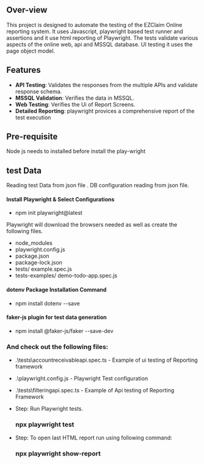 ## Over-view
This project is designed to automate the testing of the EZClaim Online reporting system.
It uses Javascript, playwright based test runner and  assertions and it use html reporting of Playwright.
The tests validate various aspects of the online web, api and MSSQL database.
UI testing it uses the page object model.

## Features

- **API Testing**: Validates the responses from the multiple APIs and validate response schema.
- **MSSQL Validation**: Verifies the data in MSSQL.
- **Web Testing**: Verifies the Ui of Report Screens.
- **Detailed Reporting**: playwright provices a comprehensive report of the test execution

## Pre-requisite
Node js needs to installed before install the play-wright


## test Data 
Reading test Data from json file .
DB configuration reading from json file.

#### Install Playwright & Select Configurations
- npm init playwright@latest

Playwright will download the browsers needed as well as create the following files.

- node_modules
- playwright.config.js
- package.json
- package-lock.json
- tests/
    example.spec.js
- tests-examples/
    demo-todo-app.spec.js

  
#### dotenv Package Installation Command
- npm install dotenv --save

#### faker-js plugin for test data generation
- npm install @faker-js/faker --save-dev



### And check out the following files:
  - .\tests\accountreceivableapi.spec.ts - Example of ui testing of Reporting framework
  - .\playwright.config.js - Playwright Test configuration
  - .\tests\filteringapi.spec.ts - Example of Api testing of Reporting Framework

- Step: Run Playwright tests.
  ### npx playwright test

- Step: To open last HTML report run using following command:
  ### npx playwright show-report



   





  
  
